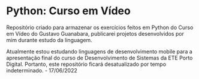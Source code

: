 # Python: Curso em Vídeo

Repositório criado para armazenar os exercícios feitos em Python do Curso em Vídeo do Gustavo Guanabara, 
publicarei projetos desenvolvidos por mim durante estudo da linguagem.

Atualmente estou estudando linguagens de desenvolvimento mobile para a apresentação final do curso de Desenvolvimento de Sistemas da ETE Porto Digital. Portanto, 
este repositório ficará desatualizado por tempo indeterminado. - 17/06/2022
